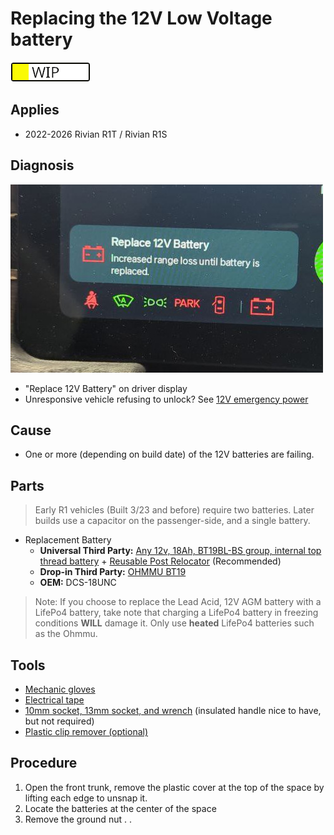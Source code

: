 # Replacing the 12V Low Voltage battery

![wip](../../status_wip.png)

## Applies

  * 2022-2026 Rivian R1T / Rivian R1S

## Diagnosis

![Replace 12V Battery](warning-12v.jpg)

  * "Replace 12V Battery" on driver display
  * Unresponsive vehicle refusing to unlock? See [12V emergency power](emergency-jump.md)

## Cause

  * One or more (depending on build date) of the 12V batteries are failing.

## Parts

> Early R1 vehicles (Built 3/23 and before) require two batteries. Later builds
> use a capacitor on the passenger-side, and a single battery.

  * Replacement Battery
    * **Universal Third Party:** [Any 12v, 18Ah, BT19BL-BS group, internal top thread battery](https://amzn.to/48L0295) + [Reusable Post Relocator](https://soonishev.com/products/battery-post-relocator) (Recommended)
    * **Drop-in Third Party:** [OHMMU BT19](https://www.ohmmu.com/product-page/12v-lithium-battery-for-r1t-r1s)
    * **OEM:** DCS-18UNC

> Note: If you choose to replace the Lead Acid, 12V AGM battery with a LifePo4 battery, take note that charging a LifePo4 battery in freezing conditions **WILL** damage it.  Only use **heated** LifePo4 batteries such as the Ohmmu.

## Tools

  * [Mechanic gloves](https://amzn.to/3LwpO7d)
  * [Electrical tape](https://amzn.to/4oIQMqM)
  * [10mm socket, 13mm socket, and wrench](https://amzn.to/47crE5V) (insulated handle nice to have, but not required)
  * [Plastic clip remover (optional)](https://amzn.to/3L8OWAW)

## Procedure

  1. Open the front trunk, remove the plastic cover at the top of the space by lifting each edge to unsnap it.
  2. Locate the batteries at the center of the space
  3. Remove the ground nut
  .
  .

